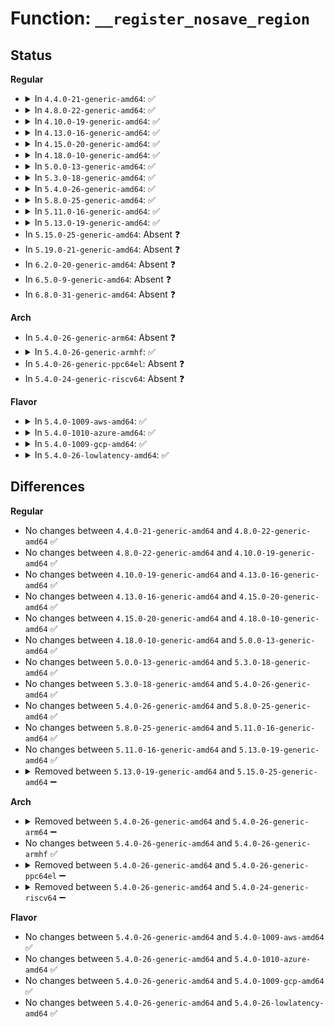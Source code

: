 # Function: <code>__register_nosave_region</code>

## Status
<b>Regular</b>
<ul>
<li>
<details>
<summary>In <code>4.4.0-21-generic-amd64</code>: ✅</summary>

```c
void __register_nosave_region(long unsigned int start_pfn, long unsigned int end_pfn, int use_kmalloc)
```

```json
{
  "name": "__register_nosave_region",
  "collision_type": "Unique Global",
  "inline_type": "No",
  "funcs": [
    {
      "addr": 18446744071595092416,
      "name": "__register_nosave_region",
      "external": true,
      "loc": "kernel/power/snapshot.c:842",
      "file": "kernel/power/snapshot.c",
      "inline": "seen, unknown",
      "caller_inline": [],
      "caller_func": [
        "arch/x86/kernel/e820.c:e820_mark_nosave_regions",
        "arch/x86/kernel/e820.c:e820_mark_nosave_regions",
        "arch/x86/kernel/aperture_64.c:gart_iommu_hole_init"
      ]
    }
  ],
  "symbols": [
    {
      "addr": 18446744071595092416,
      "name": "__register_nosave_region",
      "section": ".init.text",
      "bind": "STB_GLOBAL",
      "size": 175
    }
  ]
}
```
</details>
</li>
<li>
<details>
<summary>In <code>4.8.0-22-generic-amd64</code>: ✅</summary>

```c
void __register_nosave_region(long unsigned int start_pfn, long unsigned int end_pfn, int use_kmalloc)
```

```json
{
  "name": "__register_nosave_region",
  "collision_type": "Unique Global",
  "inline_type": "No",
  "funcs": [
    {
      "addr": 18446744071595260091,
      "name": "__register_nosave_region",
      "external": true,
      "loc": "kernel/power/snapshot.c:939",
      "file": "kernel/power/snapshot.c",
      "inline": "seen, unknown",
      "caller_inline": [],
      "caller_func": [
        "arch/x86/kernel/e820.c:e820_mark_nosave_regions",
        "arch/x86/kernel/e820.c:e820_mark_nosave_regions",
        "arch/x86/kernel/aperture_64.c:gart_iommu_hole_init"
      ]
    }
  ],
  "symbols": [
    {
      "addr": 18446744071595260091,
      "name": "__register_nosave_region",
      "section": ".init.text",
      "bind": "STB_GLOBAL",
      "size": 177
    }
  ]
}
```
</details>
</li>
<li>
<details>
<summary>In <code>4.10.0-19-generic-amd64</code>: ✅</summary>

```c
void __register_nosave_region(long unsigned int start_pfn, long unsigned int end_pfn, int use_kmalloc)
```

```json
{
  "name": "__register_nosave_region",
  "collision_type": "Unique Global",
  "inline_type": "No",
  "funcs": [
    {
      "addr": 18446744071595505116,
      "name": "__register_nosave_region",
      "external": true,
      "loc": "kernel/power/snapshot.c:939",
      "file": "kernel/power/snapshot.c",
      "inline": "seen, unknown",
      "caller_inline": [],
      "caller_func": [
        "arch/x86/kernel/e820.c:e820_mark_nosave_regions",
        "arch/x86/kernel/e820.c:e820_mark_nosave_regions",
        "arch/x86/kernel/aperture_64.c:gart_iommu_hole_init"
      ]
    }
  ],
  "symbols": [
    {
      "addr": 18446744071595505116,
      "name": "__register_nosave_region",
      "section": ".init.text",
      "bind": "STB_GLOBAL",
      "size": 177
    }
  ]
}
```
</details>
</li>
<li>
<details>
<summary>In <code>4.13.0-16-generic-amd64</code>: ✅</summary>

```c
void __register_nosave_region(long unsigned int start_pfn, long unsigned int end_pfn, int use_kmalloc)
```

```json
{
  "name": "__register_nosave_region",
  "collision_type": "Unique Global",
  "inline_type": "No",
  "funcs": [
    {
      "addr": 18446744071596425240,
      "name": "__register_nosave_region",
      "external": true,
      "loc": "kernel/power/snapshot.c:941",
      "file": "kernel/power/snapshot.c",
      "inline": "seen, unknown",
      "caller_inline": [],
      "caller_func": [
        "arch/x86/kernel/e820.c:e820__register_nosave_regions",
        "arch/x86/kernel/e820.c:e820__register_nosave_regions",
        "arch/x86/kernel/aperture_64.c:gart_iommu_hole_init"
      ]
    }
  ],
  "symbols": [
    {
      "addr": 18446744071596425240,
      "name": "__register_nosave_region",
      "section": ".init.text",
      "bind": "STB_GLOBAL",
      "size": 183
    }
  ]
}
```
</details>
</li>
<li>
<details>
<summary>In <code>4.15.0-20-generic-amd64</code>: ✅</summary>

```c
void __register_nosave_region(long unsigned int start_pfn, long unsigned int end_pfn, int use_kmalloc)
```

```json
{
  "name": "__register_nosave_region",
  "collision_type": "Unique Global",
  "inline_type": "No",
  "funcs": [
    {
      "addr": 18446744071602750062,
      "name": "__register_nosave_region",
      "external": true,
      "loc": "kernel/power/snapshot.c:943",
      "file": "kernel/power/snapshot.c",
      "inline": "seen, unknown",
      "caller_inline": [],
      "caller_func": [
        "arch/x86/kernel/e820.c:e820__register_nosave_regions",
        "arch/x86/kernel/e820.c:e820__register_nosave_regions",
        "arch/x86/kernel/aperture_64.c:gart_iommu_hole_init"
      ]
    }
  ],
  "symbols": [
    {
      "addr": 18446744071602750062,
      "name": "__register_nosave_region",
      "section": ".init.text",
      "bind": "STB_GLOBAL",
      "size": 183
    }
  ]
}
```
</details>
</li>
<li>
<details>
<summary>In <code>4.18.0-10-generic-amd64</code>: ✅</summary>

```c
void __register_nosave_region(long unsigned int start_pfn, long unsigned int end_pfn, int use_kmalloc)
```

```json
{
  "name": "__register_nosave_region",
  "collision_type": "Unique Global",
  "inline_type": "No",
  "funcs": [
    {
      "addr": 18446744071602922458,
      "name": "__register_nosave_region",
      "external": true,
      "loc": "kernel/power/snapshot.c:943",
      "file": "kernel/power/snapshot.c",
      "inline": "seen, unknown",
      "caller_inline": [],
      "caller_func": [
        "arch/x86/kernel/e820.c:e820__register_nosave_regions",
        "arch/x86/kernel/e820.c:e820__register_nosave_regions",
        "arch/x86/kernel/aperture_64.c:gart_iommu_hole_init"
      ]
    }
  ],
  "symbols": [
    {
      "addr": 18446744071602922458,
      "name": "__register_nosave_region",
      "section": ".init.text",
      "bind": "STB_GLOBAL",
      "size": 183
    }
  ]
}
```
</details>
</li>
<li>
<details>
<summary>In <code>5.0.0-13-generic-amd64</code>: ✅</summary>

```c
void __register_nosave_region(long unsigned int start_pfn, long unsigned int end_pfn, int use_kmalloc)
```

```json
{
  "name": "__register_nosave_region",
  "collision_type": "Unique Global",
  "inline_type": "No",
  "funcs": [
    {
      "addr": 18446744071604720363,
      "name": "__register_nosave_region",
      "external": true,
      "loc": "kernel/power/snapshot.c:943",
      "file": "kernel/power/snapshot.c",
      "inline": "seen, unknown",
      "caller_inline": [],
      "caller_func": [
        "arch/x86/kernel/e820.c:e820__register_nosave_regions",
        "arch/x86/kernel/e820.c:e820__register_nosave_regions",
        "arch/x86/kernel/aperture_64.c:gart_iommu_hole_init"
      ]
    }
  ],
  "symbols": [
    {
      "addr": 18446744071604720363,
      "name": "__register_nosave_region",
      "section": ".init.text",
      "bind": "STB_GLOBAL",
      "size": 186
    }
  ]
}
```
</details>
</li>
<li>
<details>
<summary>In <code>5.3.0-18-generic-amd64</code>: ✅</summary>

```c
void __register_nosave_region(long unsigned int start_pfn, long unsigned int end_pfn, int use_kmalloc)
```

```json
{
  "name": "__register_nosave_region",
  "collision_type": "Unique Global",
  "inline_type": "No",
  "funcs": [
    {
      "addr": 18446744071604821130,
      "name": "__register_nosave_region",
      "external": true,
      "loc": "kernel/power/snapshot.c:941",
      "file": "kernel/power/snapshot.c",
      "inline": "seen, unknown",
      "caller_inline": [],
      "caller_func": [
        "arch/x86/kernel/e820.c:e820__register_nosave_regions",
        "arch/x86/kernel/e820.c:e820__register_nosave_regions",
        "arch/x86/kernel/aperture_64.c:gart_iommu_hole_init"
      ]
    }
  ],
  "symbols": [
    {
      "addr": 18446744071604821130,
      "name": "__register_nosave_region",
      "section": ".init.text",
      "bind": "STB_GLOBAL",
      "size": 215
    }
  ]
}
```
</details>
</li>
<li>
<details>
<summary>In <code>5.4.0-26-generic-amd64</code>: ✅</summary>

```c
void __register_nosave_region(long unsigned int start_pfn, long unsigned int end_pfn, int use_kmalloc)
```

```json
{
  "name": "__register_nosave_region",
  "collision_type": "Unique Global",
  "inline_type": "No",
  "funcs": [
    {
      "addr": 18446744071604855502,
      "name": "__register_nosave_region",
      "external": true,
      "loc": "kernel/power/snapshot.c:948",
      "file": "kernel/power/snapshot.c",
      "inline": "seen, unknown",
      "caller_inline": [],
      "caller_func": [
        "arch/x86/kernel/e820.c:e820__register_nosave_regions",
        "arch/x86/kernel/e820.c:e820__register_nosave_regions",
        "arch/x86/kernel/aperture_64.c:gart_iommu_hole_init"
      ]
    }
  ],
  "symbols": [
    {
      "addr": 18446744071604855502,
      "name": "__register_nosave_region",
      "section": ".init.text",
      "bind": "STB_GLOBAL",
      "size": 215
    }
  ]
}
```
</details>
</li>
<li>
<details>
<summary>In <code>5.8.0-25-generic-amd64</code>: ✅</summary>

```c
void __register_nosave_region(long unsigned int start_pfn, long unsigned int end_pfn, int use_kmalloc)
```

```json
{
  "name": "__register_nosave_region",
  "collision_type": "Unique Global",
  "inline_type": "No",
  "funcs": [
    {
      "addr": 18446744071609186028,
      "name": "__register_nosave_region",
      "external": true,
      "loc": "kernel/power/snapshot.c:947",
      "file": "kernel/power/snapshot.c",
      "inline": "seen, unknown",
      "caller_inline": [],
      "caller_func": [
        "arch/x86/kernel/e820.c:e820__register_nosave_regions",
        "arch/x86/kernel/e820.c:e820__register_nosave_regions",
        "arch/x86/kernel/aperture_64.c:allocate_aperture"
      ]
    }
  ],
  "symbols": [
    {
      "addr": 18446744071609186028,
      "name": "__register_nosave_region",
      "section": ".init.text",
      "bind": "STB_GLOBAL",
      "size": 215
    }
  ]
}
```
</details>
</li>
<li>
<details>
<summary>In <code>5.11.0-16-generic-amd64</code>: ✅</summary>

```c
void __register_nosave_region(long unsigned int start_pfn, long unsigned int end_pfn, int use_kmalloc)
```

```json
{
  "name": "__register_nosave_region",
  "collision_type": "Unique Global",
  "inline_type": "No",
  "funcs": [
    {
      "addr": 18446744071612251671,
      "name": "__register_nosave_region",
      "external": true,
      "loc": "kernel/power/snapshot.c:981",
      "file": "kernel/power/snapshot.c",
      "inline": "seen, unknown",
      "caller_inline": [],
      "caller_func": [
        "arch/x86/kernel/e820.c:e820__register_nosave_regions",
        "arch/x86/kernel/e820.c:e820__register_nosave_regions",
        "arch/x86/kernel/aperture_64.c:allocate_aperture"
      ]
    }
  ],
  "symbols": [
    {
      "addr": 18446744071612251671,
      "name": "__register_nosave_region",
      "section": ".init.text",
      "bind": "STB_GLOBAL",
      "size": 215
    }
  ]
}
```
</details>
</li>
<li>
<details>
<summary>In <code>5.13.0-19-generic-amd64</code>: ✅</summary>

```c
void __register_nosave_region(long unsigned int start_pfn, long unsigned int end_pfn, int use_kmalloc)
```

```json
{
  "name": "__register_nosave_region",
  "collision_type": "Unique Global",
  "inline_type": "No",
  "funcs": [
    {
      "addr": 18446744071614393210,
      "name": "__register_nosave_region",
      "external": true,
      "loc": "kernel/power/snapshot.c:981",
      "file": "kernel/power/snapshot.c",
      "inline": "seen, unknown",
      "caller_inline": [],
      "caller_func": [
        "arch/x86/kernel/e820.c:e820__register_nosave_regions",
        "arch/x86/kernel/e820.c:e820__register_nosave_regions",
        "arch/x86/kernel/aperture_64.c:gart_iommu_hole_init"
      ]
    }
  ],
  "symbols": [
    {
      "addr": 18446744071614393210,
      "name": "__register_nosave_region",
      "section": ".init.text",
      "bind": "STB_GLOBAL",
      "size": 215
    }
  ]
}
```
</details>
</li>
<li>
In <code>5.15.0-25-generic-amd64</code>: Absent ❓
</li>
<li>
In <code>5.19.0-21-generic-amd64</code>: Absent ❓
</li>
<li>
In <code>6.2.0-20-generic-amd64</code>: Absent ❓
</li>
<li>
In <code>6.5.0-9-generic-amd64</code>: Absent ❓
</li>
<li>
In <code>6.8.0-31-generic-amd64</code>: Absent ❓
</li>
</ul>
<b>Arch</b>
<ul>
<li>
In <code>5.4.0-26-generic-arm64</code>: Absent ❓
</li>
<li>
<details>
<summary>In <code>5.4.0-26-generic-armhf</code>: ✅</summary>

```c
void __register_nosave_region(long unsigned int start_pfn, long unsigned int end_pfn, int use_kmalloc)
```

```json
{
  "name": "__register_nosave_region",
  "collision_type": "Unique Global",
  "inline_type": "No",
  "funcs": [
    {
      "addr": 3243376540,
      "name": "__register_nosave_region",
      "external": true,
      "loc": "kernel/power/snapshot.c:948",
      "file": "kernel/power/snapshot.c",
      "inline": "seen, unknown",
      "caller_inline": [],
      "caller_func": []
    }
  ],
  "symbols": [
    {
      "addr": 3243376540,
      "name": "__register_nosave_region",
      "section": ".init.text",
      "bind": "STB_GLOBAL",
      "size": 268
    }
  ]
}
```
</details>
</li>
<li>
In <code>5.4.0-26-generic-ppc64el</code>: Absent ❓
</li>
<li>
In <code>5.4.0-24-generic-riscv64</code>: Absent ❓
</li>
</ul>
<b>Flavor</b>
<ul>
<li>
<details>
<summary>In <code>5.4.0-1009-aws-amd64</code>: ✅</summary>

```c
void __register_nosave_region(long unsigned int start_pfn, long unsigned int end_pfn, int use_kmalloc)
```

```json
{
  "name": "__register_nosave_region",
  "collision_type": "Unique Global",
  "inline_type": "No",
  "funcs": [
    {
      "addr": 18446744071604760518,
      "name": "__register_nosave_region",
      "external": true,
      "loc": "kernel/power/snapshot.c:947",
      "file": "kernel/power/snapshot.c",
      "inline": "seen, unknown",
      "caller_inline": [],
      "caller_func": [
        "arch/x86/kernel/e820.c:e820__register_nosave_regions",
        "arch/x86/kernel/e820.c:e820__register_nosave_regions",
        "arch/x86/kernel/aperture_64.c:gart_iommu_hole_init"
      ]
    }
  ],
  "symbols": [
    {
      "addr": 18446744071604760518,
      "name": "__register_nosave_region",
      "section": ".init.text",
      "bind": "STB_GLOBAL",
      "size": 215
    }
  ]
}
```
</details>
</li>
<li>
<details>
<summary>In <code>5.4.0-1010-azure-amd64</code>: ✅</summary>

```c
void __register_nosave_region(long unsigned int start_pfn, long unsigned int end_pfn, int use_kmalloc)
```

```json
{
  "name": "__register_nosave_region",
  "collision_type": "Unique Global",
  "inline_type": "No",
  "funcs": [
    {
      "addr": 18446744071604728401,
      "name": "__register_nosave_region",
      "external": true,
      "loc": "kernel/power/snapshot.c:948",
      "file": "kernel/power/snapshot.c",
      "inline": "seen, unknown",
      "caller_inline": [],
      "caller_func": [
        "arch/x86/kernel/e820.c:e820__register_nosave_regions",
        "arch/x86/kernel/e820.c:e820__register_nosave_regions",
        "arch/x86/kernel/aperture_64.c:gart_iommu_hole_init"
      ]
    }
  ],
  "symbols": [
    {
      "addr": 18446744071604728401,
      "name": "__register_nosave_region",
      "section": ".init.text",
      "bind": "STB_GLOBAL",
      "size": 215
    }
  ]
}
```
</details>
</li>
<li>
<details>
<summary>In <code>5.4.0-1009-gcp-amd64</code>: ✅</summary>

```c
void __register_nosave_region(long unsigned int start_pfn, long unsigned int end_pfn, int use_kmalloc)
```

```json
{
  "name": "__register_nosave_region",
  "collision_type": "Unique Global",
  "inline_type": "No",
  "funcs": [
    {
      "addr": 18446744071604838146,
      "name": "__register_nosave_region",
      "external": true,
      "loc": "kernel/power/snapshot.c:948",
      "file": "kernel/power/snapshot.c",
      "inline": "seen, unknown",
      "caller_inline": [],
      "caller_func": [
        "arch/x86/kernel/e820.c:e820__register_nosave_regions",
        "arch/x86/kernel/e820.c:e820__register_nosave_regions",
        "arch/x86/kernel/aperture_64.c:gart_iommu_hole_init"
      ]
    }
  ],
  "symbols": [
    {
      "addr": 18446744071604838146,
      "name": "__register_nosave_region",
      "section": ".init.text",
      "bind": "STB_GLOBAL",
      "size": 215
    }
  ]
}
```
</details>
</li>
<li>
<details>
<summary>In <code>5.4.0-26-lowlatency-amd64</code>: ✅</summary>

```c
void __register_nosave_region(long unsigned int start_pfn, long unsigned int end_pfn, int use_kmalloc)
```

```json
{
  "name": "__register_nosave_region",
  "collision_type": "Unique Global",
  "inline_type": "No",
  "funcs": [
    {
      "addr": 18446744071604859572,
      "name": "__register_nosave_region",
      "external": true,
      "loc": "kernel/power/snapshot.c:948",
      "file": "kernel/power/snapshot.c",
      "inline": "seen, unknown",
      "caller_inline": [],
      "caller_func": [
        "arch/x86/kernel/e820.c:e820__register_nosave_regions",
        "arch/x86/kernel/e820.c:e820__register_nosave_regions",
        "arch/x86/kernel/aperture_64.c:gart_iommu_hole_init"
      ]
    }
  ],
  "symbols": [
    {
      "addr": 18446744071604859572,
      "name": "__register_nosave_region",
      "section": ".init.text",
      "bind": "STB_GLOBAL",
      "size": 215
    }
  ]
}
```
</details>
</li>
</ul>

## Differences
<b>Regular</b>
<ul>
<li>
No changes between <code>4.4.0-21-generic-amd64</code> and <code>4.8.0-22-generic-amd64</code> ✅
</li>
<li>
No changes between <code>4.8.0-22-generic-amd64</code> and <code>4.10.0-19-generic-amd64</code> ✅
</li>
<li>
No changes between <code>4.10.0-19-generic-amd64</code> and <code>4.13.0-16-generic-amd64</code> ✅
</li>
<li>
No changes between <code>4.13.0-16-generic-amd64</code> and <code>4.15.0-20-generic-amd64</code> ✅
</li>
<li>
No changes between <code>4.15.0-20-generic-amd64</code> and <code>4.18.0-10-generic-amd64</code> ✅
</li>
<li>
No changes between <code>4.18.0-10-generic-amd64</code> and <code>5.0.0-13-generic-amd64</code> ✅
</li>
<li>
No changes between <code>5.0.0-13-generic-amd64</code> and <code>5.3.0-18-generic-amd64</code> ✅
</li>
<li>
No changes between <code>5.3.0-18-generic-amd64</code> and <code>5.4.0-26-generic-amd64</code> ✅
</li>
<li>
No changes between <code>5.4.0-26-generic-amd64</code> and <code>5.8.0-25-generic-amd64</code> ✅
</li>
<li>
No changes between <code>5.8.0-25-generic-amd64</code> and <code>5.11.0-16-generic-amd64</code> ✅
</li>
<li>
No changes between <code>5.11.0-16-generic-amd64</code> and <code>5.13.0-19-generic-amd64</code> ✅
</li>
<li>
<details>
<summary>Removed between <code>5.13.0-19-generic-amd64</code> and <code>5.15.0-25-generic-amd64</code> ➖</summary>

```c
void __register_nosave_region(long unsigned int start_pfn, long unsigned int end_pfn, int use_kmalloc)
```
</details>
</li>
</ul>
<b>Arch</b>
<ul>
<li>
<details>
<summary>Removed between <code>5.4.0-26-generic-amd64</code> and <code>5.4.0-26-generic-arm64</code> ➖</summary>

```c
void __register_nosave_region(long unsigned int start_pfn, long unsigned int end_pfn, int use_kmalloc)
```
</details>
</li>
<li>
No changes between <code>5.4.0-26-generic-amd64</code> and <code>5.4.0-26-generic-armhf</code> ✅
</li>
<li>
<details>
<summary>Removed between <code>5.4.0-26-generic-amd64</code> and <code>5.4.0-26-generic-ppc64el</code> ➖</summary>

```c
void __register_nosave_region(long unsigned int start_pfn, long unsigned int end_pfn, int use_kmalloc)
```
</details>
</li>
<li>
<details>
<summary>Removed between <code>5.4.0-26-generic-amd64</code> and <code>5.4.0-24-generic-riscv64</code> ➖</summary>

```c
void __register_nosave_region(long unsigned int start_pfn, long unsigned int end_pfn, int use_kmalloc)
```
</details>
</li>
</ul>
<b>Flavor</b>
<ul>
<li>
No changes between <code>5.4.0-26-generic-amd64</code> and <code>5.4.0-1009-aws-amd64</code> ✅
</li>
<li>
No changes between <code>5.4.0-26-generic-amd64</code> and <code>5.4.0-1010-azure-amd64</code> ✅
</li>
<li>
No changes between <code>5.4.0-26-generic-amd64</code> and <code>5.4.0-1009-gcp-amd64</code> ✅
</li>
<li>
No changes between <code>5.4.0-26-generic-amd64</code> and <code>5.4.0-26-lowlatency-amd64</code> ✅
</li>
</ul>
